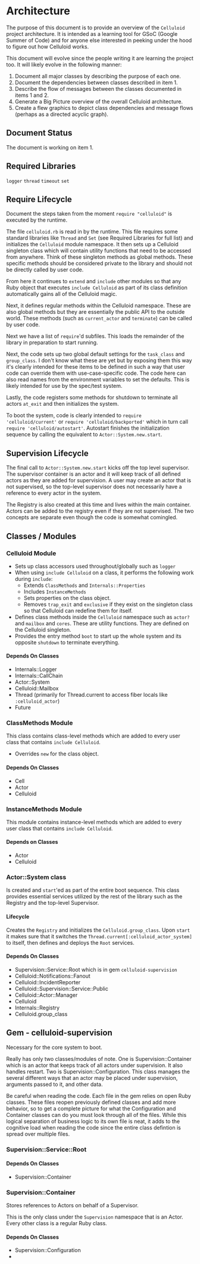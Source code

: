 # Architecture

The purpose of this document is to provide an overview of the `Celluloid` project architecture. It is intended as a learning tool for
GSoC (Google Summer of Code) and for anyone else interested in peeking under the hood to figure out how Celluloid works.

This document will evolve since the people writing it are learning the project too. It will likely evolve in the following manner:

1. Document all major classes by describing the purpose of each one.
2. Document the dependencies between classes described in item 1.
3. Describe the flow of messages between the classes documented in items 1 and 2.
4. Generate a Big Picture overview of the overall Celluloid architecture.
5. Create a flew graphics to depict class dependencies and message flows (perhaps as a directed acyclic graph).

## Document Status

The document is working on item 1.

## Required Libraries
`logger`
`thread`
`timeout`
`set`

## Require Lifecycle
Document the steps taken from the moment `require "celluloid"` is executed by the runtime.

The file `celluloid.rb` is read in by the runtime. This file requires some standard libraries like `Thread` and `Set` (see Required Libraries for full list) and initializes the `Celluloid` module namespace. It then sets up a Celluloid singleton class which will contain utility functions that need to be accessed from anywhere. Think of these singleton methods as global methods. These specific methods should be considered private to the library and should not be directly called by user code.

From here it continues to `extend` and `include` other modules so that any Ruby object that executes `include Celluloid` as part of its class definition automatically gains all of the Celluloid magic. 

Next, it defines regular methods within the Celluloid namespace. These are also global methods but they are essentially the public API to the outside world. These methods (such as `current_actor` and `terminate`) can be called by user code.

Next we have a list of `require`'d subfiles. This loads the remainder of the library in preparation to start running.

Next, the code sets up two global default settings for the `task_class` and `group_class`. I don't know what these are yet but by exposing them this way it's clearly intended for these items to be defined in such a way that user code can override them with use-case-specific code. The code here can also read names from the environment variables to set the defaults. This is likely intended for use by the spec/test system.

Lastly, the code registers some methods for shutdown to terminate all actors `at_exit` and then initializes the system.

To boot the system, code is clearly intended to `require 'celluloid/current'` or `require 'celluloid/backported'` which in turn call `require 'celluloid/autostart'`. Autostart finishes the initialization sequence by calling the equivalent to `Actor::System.new.start`.

## Supervision Lifecycle
The final call to `Actor::System.new.start` kicks off the top level supervisor. The supervisor container is an actor and it will keep track of all defined actors as they are added for supervision. A user may create an actor that is not supervised, so the top-level supervisor does not necessarily have a reference to every actor in the system.

The Registry is also created at this time and lives within the main container. Actors can be added to the registry even if they are not supervised. The two concepts are separate even though the code is somewhat comingled. 

## Classes / Modules

### Celluloid Module
* Sets up class accessors used throughout/globally such as `logger`
* When using `include Celluloid` on a class, it performs the following work during `include`:
  * Extends `ClassMethods` and `Internals::Properties`
  * Includes `InstanceMethods`
  * Sets properties on the class object.
  * Removes `trap_exit` and `exclusive` if they exist on the singleton class so that Celluloid can redefine them for itself.
* Defines class methods inside the `Celluloid` namespace such as `actor?` and `mailbox` and `cores`. These are utility functions. They are defined on the Celluloid singleton.
* Provides the entry method `boot` to start up the whole system and its opposite `shutdown` to terminate everything.

#### Depends On Classes
* Internals::Logger
* Internals::CallChain
* Actor::System
* Celluloid::Mailbox
* Thread (primarily for Thread.current to access fiber locals like `:celluloid_actor`)
* Future

### ClassMethods Module
This class contains class-level methods which are added to every user class that contains `include Celluloid`. 

* Overrides `new` for the class object.

#### Depends On Classes
* Cell
* Actor
* Celluloid

### InstanceMethods Module
This module contains instance-level methods which are added to every user class that contains `include Celluloid`.

#### Depends on Classes
* Actor
* Celluloid


### Actor::System class
Is created and `start`'ed as part of the entire boot sequence. This class provides essential services utilized by the rest of the library such as the Registry and the top-level Supervisor.

#### Lifecycle
Creates the `Registry` and initializes the `Celluloid.group_class`. Upon `start` it makes sure that it switches the `Thread.current[:celluloid_actor_system]` to itself, then defines and deploys the `Root` services.

#### Depends On Classes
* Supervision::Service::Root which is in gem `celluloid-supervision`
* Celluloid::Notifications::Fanout
* Celluloid::IncidentReporter
* Celluloid::Supervision::Service::Public
* Celluloid::Actor::Manager
* Celluloid
* Internals::Registry
* Celluloid.group_class

## Gem - celluloid-supervision
Necessary for the core system to boot.

Really has only two classes/modules of note. One is Supervision::Container which is an actor that keeps track of all actors under supervision. It also handles restart. Two is Supervision::Configuration. This class manages the several different ways that an actor may be placed under supervision, arguments passed to it, and other data.

Be careful when reading the code. Each file in the gem relies on open Ruby classes. These files reopen previously defined classes and add more behavior, so to get a complete picture for what the Configuration and Container classes can do you must look through all of the files. While this logical separation of business logic to its own file is neat, it adds to the cognitive load when reading the code since the entire class defintion is spread over multiple files.

### Supervision::Service::Root

#### Depends On Classes
* Supervision::Container


### Supervision::Container
Stores references to Actors on behalf of a Supervisor.

This is the only class under the `Supervision` namespace that is an Actor. Every other class is a regular Ruby class.

#### Depends On Classes
* Supervision::Configuration
* 
